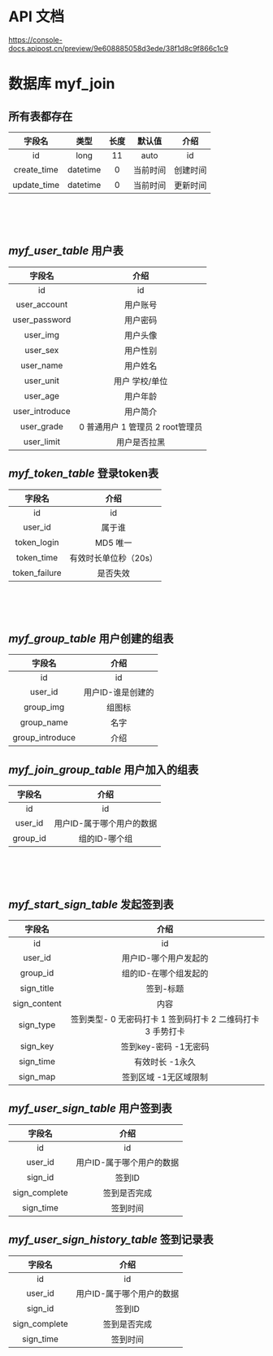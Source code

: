 
API 文档
=====

https://console-docs.apipost.cn/preview/9e608885058d3ede/38f1d8c9f866c1c9


















数据库 myf_join
======
所有表都存在
---

|     字段名     |    类型    | 长度  | 默认值  |  介绍  |
|:-----------:|:--------:|:---:|:----:|:----:|
|     id      |   long   | 11  | auto |  id  |
| create_time | datetime |  0  | 当前时间 | 创建时间 |
| update_time | datetime |  0  | 当前时间 | 更新时间 |

<br/><br/><br/>

*myf_user_table* 用户表
------------------------

|      字段名       |           介绍           |
|:--------------:|:----------------------:|
|       id       |           id           |
|  user_account  |          用户账号          |
| user_password  |          用户密码          |
|    user_img    |          用户头像          |
|    user_sex    |          用户性别          |
|   user_name    |          用户姓名          |
|   user_unit    |        用户 学校/单位        |
|    user_age    |          用户年龄          |
| user_introduce |          用户简介          |
|   user_grade   | 0 普通用户 1 管理员 2 root管理员 |
|   user_limit   |         用户是否拉黑         |

*myf_token_table* 登录token表
------------------------

|      字段名      |      介绍      |
|:-------------:|:------------:|
|      id       |      id      | 
|    user_id    |     属于谁      | 
|  token_login  |    MD5 唯一    | 
|  token_time   | 有效时长单位秒（20s） |
| token_failure |     是否失效     | 

<br/><br/><br/>





*myf_group_table* 用户创建的组表
------------------------

|       字段名       |     介绍     |
|:---------------:|:----------:|
|       id        |     id     | 
|     user_id     | 用户ID-谁是创建的 | 
|    group_img    |    组图标     | 
|   group_name    |     名字     | 
| group_introduce |     介绍     |

*myf_join_group_table* 用户加入的组表
------------------------

|   字段名    |       介绍       |
|:--------:|:--------------:|
|    id    |       id       | 
| user_id  | 用户ID-属于哪个用户的数据 | 
| group_id |    组的ID-哪个组    | 

<br/><br/><br/>



*myf_start_sign_table* 发起签到表
------------------------

|     字段名      |                  介绍                  |
|:------------:|:------------------------------------:|
|      id      |                  id                  | 
|   user_id    |             用户ID-哪个用户发起的             | 
|   group_id   |             组的ID-在哪个组发起的             |
|  sign_title  |                签到-标题                 | 
| sign_content |                  内容                  | 
|  sign_type   | 签到类型- 0 无密码打卡 1 签到码打卡 2 二维码打卡 3 手势打卡 | 
|   sign_key   |            签到key-密码 -1无密码            |
|  sign_time   |              有效时长  -1永久              |
|   sign_map   |            签到区域  -1无区域限制             |


*myf_user_sign_table* 用户签到表
------------------------

|      字段名      |       介绍       |
|:-------------:|:--------------:|
|      id       |       id       | 
|    user_id    | 用户ID-属于哪个用户的数据 | 
|    sign_id    |      签到ID      |
| sign_complete |     签到是否完成     | 
|   sign_time   |      签到时间      | 

*myf_user_sign_history_table* 签到记录表
------------------------

|      字段名      |       介绍       |
|:-------------:|:--------------:|
|      id       |       id       | 
|    user_id    | 用户ID-属于哪个用户的数据 | 
|    sign_id    |      签到ID      |
| sign_complete |     签到是否完成     | 
|   sign_time   |      签到时间      | 

<br/><br/><br/>

